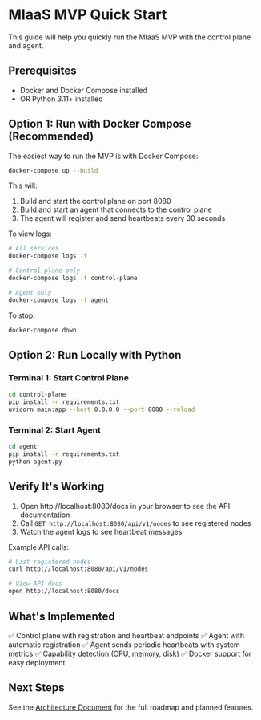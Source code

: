 # MIaaS MVP Quick Start

This guide will help you quickly run the MIaaS MVP with the control plane and agent.

## Prerequisites

- Docker and Docker Compose installed
- OR Python 3.11+ installed

## Option 1: Run with Docker Compose (Recommended)

The easiest way to run the MVP is with Docker Compose:

```bash
docker-compose up --build
```

This will:
1. Build and start the control plane on port 8080
2. Build and start an agent that connects to the control plane
3. The agent will register and send heartbeats every 30 seconds

To view logs:
```bash
# All services
docker-compose logs -f

# Control plane only
docker-compose logs -f control-plane

# Agent only
docker-compose logs -f agent
```

To stop:
```bash
docker-compose down
```

## Option 2: Run Locally with Python

### Terminal 1: Start Control Plane

```bash
cd control-plane
pip install -r requirements.txt
uvicorn main:app --host 0.0.0.0 --port 8080 --reload
```

### Terminal 2: Start Agent

```bash
cd agent
pip install -r requirements.txt
python agent.py
```

## Verify It's Working

1. Open http://localhost:8080/docs in your browser to see the API documentation
2. Call `GET http://localhost:8080/api/v1/nodes` to see registered nodes
3. Watch the agent logs to see heartbeat messages

Example API calls:

```bash
# List registered nodes
curl http://localhost:8080/api/v1/nodes

# View API docs
open http://localhost:8080/docs
```

## What's Implemented

✅ Control plane with registration and heartbeat endpoints
✅ Agent with automatic registration
✅ Agent sends periodic heartbeats with system metrics
✅ Capability detection (CPU, memory, disk)
✅ Docker support for easy deployment

## Next Steps

See the [Architecture Document](MIaaS.md) for the full roadmap and planned features.
